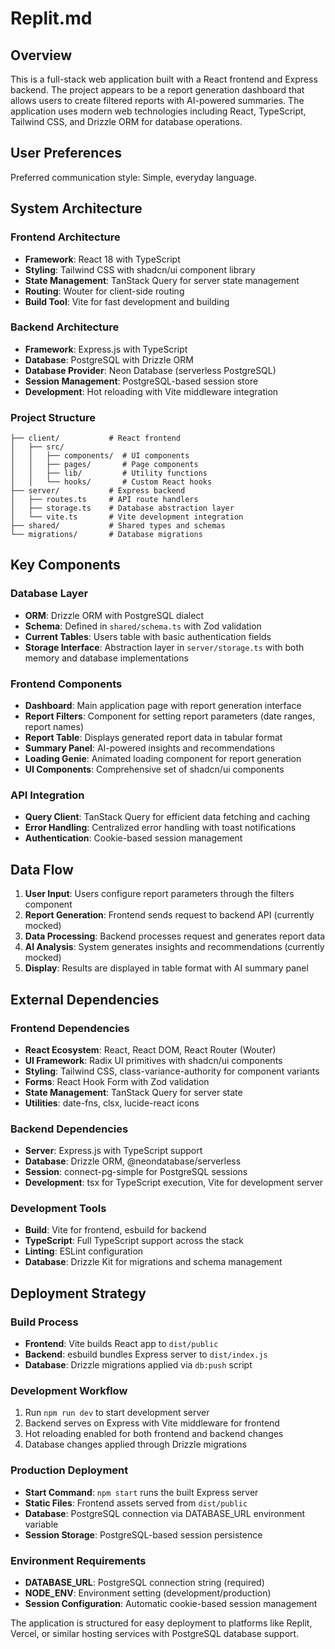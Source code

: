 # Replit.md

## Overview

This is a full-stack web application built with a React frontend and Express backend. The project appears to be a report generation dashboard that allows users to create filtered reports with AI-powered summaries. The application uses modern web technologies including React, TypeScript, Tailwind CSS, and Drizzle ORM for database operations.

## User Preferences

Preferred communication style: Simple, everyday language.

## System Architecture

### Frontend Architecture
- **Framework**: React 18 with TypeScript
- **Styling**: Tailwind CSS with shadcn/ui component library
- **State Management**: TanStack Query for server state management
- **Routing**: Wouter for client-side routing
- **Build Tool**: Vite for fast development and building

### Backend Architecture
- **Framework**: Express.js with TypeScript
- **Database**: PostgreSQL with Drizzle ORM
- **Database Provider**: Neon Database (serverless PostgreSQL)
- **Session Management**: PostgreSQL-based session store
- **Development**: Hot reloading with Vite middleware integration

### Project Structure
```
├── client/           # React frontend
│   ├── src/
│   │   ├── components/  # UI components
│   │   ├── pages/       # Page components
│   │   ├── lib/         # Utility functions
│   │   └── hooks/       # Custom React hooks
├── server/           # Express backend
│   ├── routes.ts     # API route handlers
│   ├── storage.ts    # Database abstraction layer
│   └── vite.ts       # Vite development integration
├── shared/           # Shared types and schemas
└── migrations/       # Database migrations
```

## Key Components

### Database Layer
- **ORM**: Drizzle ORM with PostgreSQL dialect
- **Schema**: Defined in `shared/schema.ts` with Zod validation
- **Current Tables**: Users table with basic authentication fields
- **Storage Interface**: Abstraction layer in `server/storage.ts` with both memory and database implementations

### Frontend Components
- **Dashboard**: Main application page with report generation interface
- **Report Filters**: Component for setting report parameters (date ranges, report names)
- **Report Table**: Displays generated report data in tabular format
- **Summary Panel**: AI-powered insights and recommendations
- **Loading Genie**: Animated loading component for report generation
- **UI Components**: Comprehensive set of shadcn/ui components

### API Integration
- **Query Client**: TanStack Query for efficient data fetching and caching
- **Error Handling**: Centralized error handling with toast notifications
- **Authentication**: Cookie-based session management

## Data Flow

1. **User Input**: Users configure report parameters through the filters component
2. **Report Generation**: Frontend sends request to backend API (currently mocked)
3. **Data Processing**: Backend processes request and generates report data
4. **AI Analysis**: System generates insights and recommendations (currently mocked)
5. **Display**: Results are displayed in table format with AI summary panel

## External Dependencies

### Frontend Dependencies
- **React Ecosystem**: React, React DOM, React Router (Wouter)
- **UI Framework**: Radix UI primitives with shadcn/ui components
- **Styling**: Tailwind CSS, class-variance-authority for component variants
- **Forms**: React Hook Form with Zod validation
- **State Management**: TanStack Query for server state
- **Utilities**: date-fns, clsx, lucide-react icons

### Backend Dependencies
- **Server**: Express.js with TypeScript support
- **Database**: Drizzle ORM, @neondatabase/serverless
- **Session**: connect-pg-simple for PostgreSQL sessions
- **Development**: tsx for TypeScript execution, Vite for development server

### Development Tools
- **Build**: Vite for frontend, esbuild for backend
- **TypeScript**: Full TypeScript support across the stack
- **Linting**: ESLint configuration
- **Database**: Drizzle Kit for migrations and schema management

## Deployment Strategy

### Build Process
- **Frontend**: Vite builds React app to `dist/public`
- **Backend**: esbuild bundles Express server to `dist/index.js`
- **Database**: Drizzle migrations applied via `db:push` script

### Development Workflow
1. Run `npm run dev` to start development server
2. Backend serves on Express with Vite middleware for frontend
3. Hot reloading enabled for both frontend and backend changes
4. Database changes applied through Drizzle migrations

### Production Deployment
- **Start Command**: `npm start` runs the built Express server
- **Static Files**: Frontend assets served from `dist/public`
- **Database**: PostgreSQL connection via DATABASE_URL environment variable
- **Session Storage**: PostgreSQL-based session persistence

### Environment Requirements
- **DATABASE_URL**: PostgreSQL connection string (required)
- **NODE_ENV**: Environment setting (development/production)
- **Session Configuration**: Automatic cookie-based session management

The application is structured for easy deployment to platforms like Replit, Vercel, or similar hosting services with PostgreSQL database support.